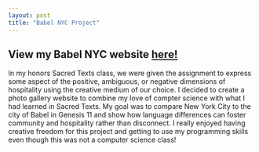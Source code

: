 ```yaml
---
layout: post
title: "Babel NYC Project"
---
```


<html>
<body>
  <h2>View my Babel NYC website <a href="https://taylor-clark6.github.io/BabelNYC/">here!</a></h2>
  <p>In my honors Sacred Texts class, we were given the assignment to express some aspect of the positive, 
  ambiguous, or negative dimensions of hospitality using the creative medium of our choice. I decided to create 
  a photo gallery website to combine my love of compter science with what I had learned in Sacred Texts. My goal was 
  to compare New York City to the city of Babel in Genesis 11 and show how language differences can foster community and 
  hospitality rather than disconnect. I really enjoyed having creative freedom for this project and getting to use 
  my programming skills even though this was not a computer science class!</p>
</body>
</html>
